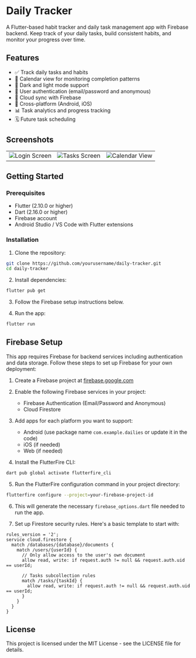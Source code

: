 # Daily Tracker

A Flutter-based habit tracker and daily task management app with Firebase backend. Keep track of your daily tasks, build consistent habits, and monitor your progress over time.

## Features

- ✅ Track daily tasks and habits
- 📆 Calendar view for monitoring completion patterns
- 🌙 Dark and light mode support
- 🔐 User authentication (email/password and anonymous)
- 💾 Cloud sync with Firebase
- 📱 Cross-platform (Android, iOS)
- 📊 Task analytics and progress tracking
- 🗓️ Future task scheduling

## Screenshots

<table>
  <tr>
    <td><img src="https://via.placeholder.com/250x500?text=Login+Screen" alt="Login Screen"></td>
    <td><img src="https://via.placeholder.com/250x500?text=Tasks+Screen" alt="Tasks Screen"></td>
    <td><img src="https://via.placeholder.com/250x500?text=Calendar+View" alt="Calendar View"></td>
  </tr>
</table>

## Getting Started

### Prerequisites

- Flutter (2.10.0 or higher)
- Dart (2.16.0 or higher)
- Firebase account
- Android Studio / VS Code with Flutter extensions

### Installation

1. Clone the repository:

```bash
git clone https://github.com/yourusername/daily-tracker.git
cd daily-tracker
```

2. Install dependencies:

```bash
flutter pub get
```

3. Follow the Firebase setup instructions below.

4. Run the app:

```bash
flutter run
```

## Firebase Setup

This app requires Firebase for backend services including authentication and data storage. Follow these steps to set up Firebase for your own deployment:

1. Create a Firebase project at [firebase.google.com](https://firebase.google.com)

2. Enable the following Firebase services in your project:

   - Firebase Authentication (Email/Password and Anonymous)
   - Cloud Firestore

3. Add apps for each platform you want to support:

   - Android (use package name `com.example.dailies` or update it in the code)
   - iOS (if needed)
   - Web (if needed)

4. Install the FlutterFire CLI:

```bash
dart pub global activate flutterfire_cli
```

5. Run the FlutterFire configuration command in your project directory:

```bash
flutterfire configure --project=your-firebase-project-id
```

6. This will generate the necessary `firebase_options.dart` file needed to run the app.

7. Set up Firestore security rules. Here's a basic template to start with:

```
rules_version = '2';
service cloud.firestore {
  match /databases/{database}/documents {
    match /users/{userId} {
      // Only allow access to the user's own document
      allow read, write: if request.auth != null && request.auth.uid == userId;

      // Tasks subcollection rules
      match /tasks/{taskId} {
        allow read, write: if request.auth != null && request.auth.uid == userId;
      }
    }
  }
}
```

## License

This project is licensed under the MIT License - see the LICENSE file for details.
